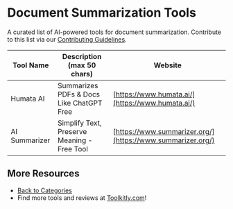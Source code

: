 # Document Summarization Tools

A curated list of AI-powered tools for document summarization. Contribute to this list via our [Contributing Guidelines](../CONTRIBUTING.md).

| Tool Name | Description (max 50 chars) | Website |
|-----------|----------------------------|---------|
| Humata AI | Summarizes PDFs & Docs Like ChatGPT Free | [https://www.humata.ai/](https://www.humata.ai/) |
| AI Summarizer | Simplify Text, Preserve Meaning - Free Tool | [https://www.summarizer.org/](https://www.summarizer.org/) |

## More Resources
- [Back to Categories](../README.md)
- Find more tools and reviews at [Toolkitly.com](https://toolkitly.com)!

